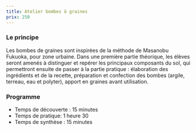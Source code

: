 ```yaml
---
title: Atelier bombes à graines
prix: 250
---
```


### Le principe

Les bombes de graines sont inspirées de la méthode de Masanobu Fukuoka, pour zone urbaine.
Dans une première partie théorique, les élèves seront amenés à distinguer et repérer les principaux composants du sol, qui permettront ensuite de passer à la partie pratique : élaboration des ingrédients et de la recette, préparation et confection des bombes (argile, terreau, eau et polyter), apport en graines avant utilisation.

<nuxt-img format="webp" src="/prestations/bombes/bombes.png" lazy="loading" :placeholder="[900, 471, 10]">

### Programme

- Temps de découverte : 15 minutes
- Temps de pratique: 1 heure 30
- Temps de synthèse : 15 minutes
